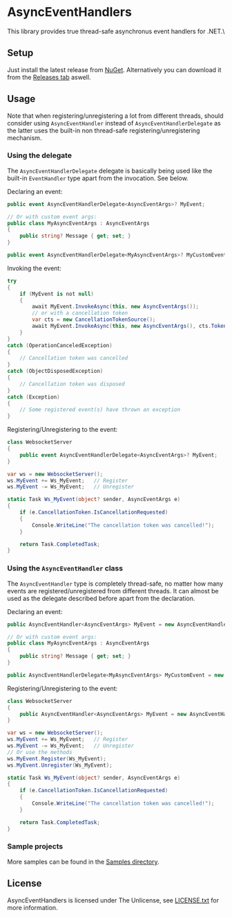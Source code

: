 # AsyncEventHandlers
This library provides true thread-safe asynchronus event handlers for .NET.\

## Setup
Just install the latest release from [NuGet](https://www.nuget.org/packages/AsyncEventHandlers). Alternatively you can download it from the [Releases tab](https://github.com/TheDusty01/AsyncEventHandlers/releases) aswell.

## Usage
Note that when registering/unregistering a lot from different threads, should consider using ``AsyncEventHandler`` instead of ``AsyncEventHandlerDelegate`` as the latter uses the built-in non thread-safe registering/unregistering mechanism.

### Using the delegate
The ``AsyncEventHandlerDelegate`` delegate is basically being used like the built-in ``EventHandler`` type apart from the invocation. See below.

Declaring an event:
```cs
public event AsyncEventHandlerDelegate<AsyncEventArgs>? MyEvent;

// Or with custom event args:
public class MyAsyncEventArgs : AsyncEventArgs
{
    public string? Message { get; set; }
}

public event AsyncEventHandlerDelegate<MyAsyncEventArgs>? MyCustomEvent;
```

Invoking the event:
```cs
try
{
    if (MyEvent is not null)
    {
        await MyEvent.InvokeAsync(this, new AsyncEventArgs());
        // or with a cancellation token
        var cts = new CancellationTokenSource();
        await MyEvent.InvokeAsync(this, new AsyncEventArgs(), cts.Token);
    }
}
catch (OperationCanceledException)
{
    // Cancellation token was cancelled
}
catch (ObjectDisposedException)
{
    // Cancellation token was disposed
}
catch (Exception)
{
    // Some registered event(s) have thrown an exception
}
```

Registering/Unregistering to the event:
```cs
class WebsocketServer
{
    public event AsyncEventHandlerDelegate<AsyncEventArgs>? MyEvent;
}

var ws = new WebsocketServer();
ws.MyEvent += Ws_MyEvent;   // Register
ws.MyEvent -= Ws_MyEvent;   // Unregister

static Task Ws_MyEvent(object? sender, AsyncEventArgs e)
{
    if (e.CancellationToken.IsCancellationRequested)
    {
        Console.WriteLine("The cancellation token was cancelled!");
    }

    return Task.CompletedTask;
}
```

### Using the ``AsyncEventHandler`` class
The  ``AsyncEventHandler`` type is completely thread-safe, no matter how many events are registered/unregistered from different threads. It can almost be used as the delegate described before apart from the declaration.

Declaring an event:
```cs
public AsyncEventHandler<AsyncEventArgs> MyEvent = new AsyncEventHandler<AsyncEventArgs>();

// Or with custom event args:
public class MyAsyncEventArgs : AsyncEventArgs
{
    public string? Message { get; set; }
}

public AsyncEventHandlerDelegate<MyAsyncEventArgs> MyCustomEvent = new AsyncEventHandler<MyAsyncEventArgs>();
```

Registering/Unregistering to the event:
```cs
class WebsocketServer
{
    public AsyncEventHandler<AsyncEventArgs> MyEvent = new AsyncEventHandler<AsyncEventArgs>();
}

var ws = new WebsocketServer();
ws.MyEvent += Ws_MyEvent;   // Register
ws.MyEvent -= Ws_MyEvent;   // Unregister
// Or use the methods
ws.MyEvent.Register(Ws_MyEvent);
ws.MyEvent.Unregister(Ws_MyEvent);

static Task Ws_MyEvent(object? sender, AsyncEventArgs e)
{
    if (e.CancellationToken.IsCancellationRequested)
    {
        Console.WriteLine("The cancellation token was cancelled!");
    }

    return Task.CompletedTask;
}
```

### Sample projects
More samples can be found in the [Samples directory](/Samples).


## License
AsyncEventHandlers is licensed under The Unlicense, see [LICENSE.txt](/LICENSE.txt) for more information.